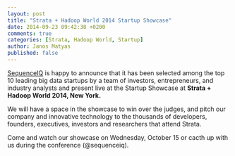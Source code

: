 ```yaml
---
layout: post
title: "Strata + Hadoop World 2014 Startup Showcase"
date: 2014-09-23 09:42:38 +0200
comments: true
categories: [Strata, Hadoop World, Startup]
author: Janos Matyas
published: false
---
```


[SequenceIQ](http://sequenceiq.com) is happy to announce that it has been selected among the top 10 leading big data startups by a team of investors, entrepreneurs, and industry analysts and present live at the Startup Showcase at **Strata + Hadoop World 2014, New York.**

We will have a space in the showcase to win over the judges, and pitch our company and innovative technology to the thousands of developers, founders, executives, investors and researchers that attend Strata. 

Come and watch our showcase on Wednesday, October 15 or cacth up with us during the conference (@sequenceiq). 


